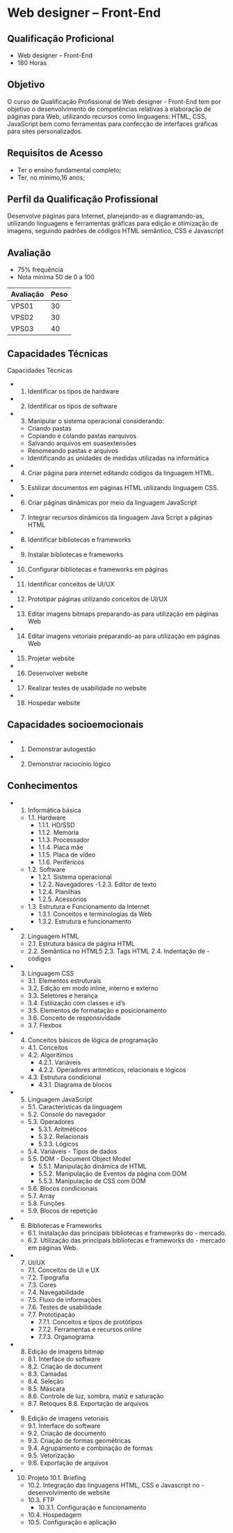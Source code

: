 # Web designer – Front-End

## Qualificação Proficional
- Web designer – Front-End
- 180 Horas

## Objetivo
O curso de Qualificação Profissional de Web designer - Front-End tem por objetivo o desenvolvimento de competências relativas à elaboração de páginas para Web, utilizando recursos como linguagens: HTML, CSS, JavaScript bem como ferramentas para confecção de interfaces gráficas para sites personalizados.

## Requisitos de Acesso
- Ter o ensino fundamental completo;
- Ter, no mínimo,16 anos;

## Perfil da Qualificação Profissional
Desenvolve páginas para Internet, planejando-as e diagramando-as, utilizando linguagens e ferramentas gráficas para edição e otimização de imagens, seguindo padrões de códigos HTML semântico, CSS e Javascript

## Avaliação

- 75% frequência
- Nota mínima 50 de 0 a 100

|Avaliação|Peso|
|-|-|
|VPS01|30|
|VPS02|30|
|VPS03|40|

## Capacidades Técnicas
Capacidades Técnicas

- 1. Identificar os tipos de hardware
- 2. Identificar os tipos de software
- 3. Manipular o sistema operacional considerando:
    - Criando pastas
    - Copiando e colando pastas earquivos
    - Salvando arquivos em suasextensões
    - Renomeando pastas e arquivos
    - Identificando as unidades de medidas utilizadas na informática
- 4. Criar página para internet editando códigos da linguagem HTML.
- 5. Estilizar documentos em páginas HTML utilizando linguagem CSS.
- 6. Criar páginas dinâmicas por meio da linguagem JavaScript
- 7. Integrar recursos dinâmicos da linguagem Java Script a páginas HTML
- 8. Identificar bibliotecas e frameworks
- 9. Instalar bibliotecas e frameworks
- 10. Configurar bibliotecas e frameworks em páginas
- 11. Identificar conceitos de UI/UX
- 12. Prototipar páginas utilizando conceitos de UI/UX
- 13. Editar imagens bitmaps preparando-as para utilização em páginas Web
- 14. Editar imagens vetoriais preparando-as para utilização em páginas Web
- 15. Projetar website
- 16. Desenvolver website
- 17. Realizar testes de usabilidade no website
- 18. Hospedar website

## Capacidades socioemocionais
- 1. Demonstrar autogestão
- 2. Demonstrar raciocínio lógico

## Conhecimentos
- 1. Informática básica
    - 1.1. Hardware
        - 1.1.1. HD/SSD
        - 1.1.2. Memória
        - 1.1.3. Processador
        - 1.1.4. Placa mãe
        - 1.1.5. Placa de vídeo
        - 1.1.6. Periféricos
    - 1.2. Software
        - 1.2.1. Sistema operacional
        - 1.2.2. Navegadores
    -1.2.3. Editor de texto
        - 1.2.4. Planilhas
        - 1.2.5. Acessórios
    - 1.3. Estrutura e Funcionamento da Internet
        - 1.3.1. Conceitos e terminologias da Web
        - 1.3.2. Estrutura e funcionamento
- 2. Linguagem HTML
    - 2.1. Estrutura básica de página HTML
    - 2.2. Semântica no HTML5 2.3. Tags HTML 2.4. Indentação de - códigos
- 3. Linguagem CSS
    - 3.1. Elementos estruturais
    - 3.2. Edição em modo inline, interno e externo
    - 3.3. Seletores e herança
    - 3.4. Estilização com classes e id’s
    - 3.5. Elementos de formatação e posicionamento
    - 3.6. Conceito de responsividade
    - 3.7. Flexbox
- 4. Conceitos básicos de lógica de programação
    - 4.1. Conceitos
    - 4.2. Algoritimos
        - 4.2.1. Variáveis
        - 4.2.2. Operadores aritméticos, relacionais e lógicos
    - 4.3. Estrutura condicional
        - 4.3.1. Diagrama de blocos
- 5. Linguagem JavaScript
    - 5.1. Características da linguagem
    - 5.2. Console do navegador
    - 5.3. Operadores
        - 5.3.1. Aritméticos
        - 5.3.2. Relacionais
        - 5.3.3. Lógicos
    - 5.4. Variáveis - Tipos de dados
    - 5.5. DOM - Document Object Model
        - 5.5.1. Manipulação dinâmica de HTML
        - 5.5.2. Manipulação de Eventos da página com DOM
        - 5.5.3. Manipulação de CSS com DOM
    - 5.6. Blocos condicionais
    - 5.7. Array
    - 5.8. Funções
    - 5.9. Blocos de repetição
- 6. Bibliotecas e Frameworks
    - 6.1. Instalação das principais bibliotecas e frameworks do - mercado.
    - 6.2. Utilização das principais bibliotecas e frameworks do - mercado em páginas Web.
- 7. UI/UX
    - 7.1. Conceitos de UI e UX
    - 7.2. Tipografia
    - 7.3. Cores
    - 7.4. Navegabilidade
    - 7.5. Fluxo de informações
    - 7.6. Testes de usabilidade
    - 7.7. Prototipação 
        - 7.7.1. Conceitos e tipos de protótipos
        - 7.7.2. Ferramentas e recursos online
        - 7.7.3. Organograma
- 8. Edição de imagens bitmap
    - 8.1. Interface do software
    - 8.2. Criação de document
    - 8.3. Camadas
    - 8.4. Seleção
    - 8.5. Máscara
    - 8.6. Controle de luz, sombra, matiz e saturação
    - 8.7. Retoques 8.8. Exportação de arquivos
- 9. Edição de imagens vetoriais
    - 9.1. Interface do software
    - 9.2. Criação de documento
    - 9.3. Criação de formas geométricas
    - 9.4. Agrupamento e combinação de formas
    - 9.5. Vetorização
    - 9.6. Exportação de arquivos
- 10. Projeto 10.1. Briefing
    - 10.2. Integração das linguagens HTML, CSS e Javascript no - desenvolvimento de website
    - 10.3. FTP
        - 10.3.1. Configuração e funcionamento
    - 10.4. Hospedagem
    - 10.5. Configuração e aplicação
